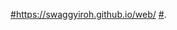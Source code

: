 [#](https://swaggyiroh.github.io/web/)https://swaggyiroh.github.io/web/
[#](https://swaggyiroh.github.io/web/Valentine/wannbe.html).
